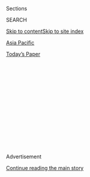 <div id="app">

<div>

<div>

<div>

<div class="NYTAppHideMasthead css-1q2w90k e1suatyy0">

<div class="section css-ui9rw0 e1suatyy2">

<div class="css-eph4ug er09x8g0">

<div class="css-6n7j50">

</div>

<span class="css-1dv1kvn">Sections</span>

<div class="css-10488qs">

<span class="css-1dv1kvn">SEARCH</span>

</div>

[Skip to content](#site-content)[Skip to site index](#site-index)

</div>

<div id="masthead-section-label" class="css-1wr3we4 eaxe0e00">

[Asia
Pacific](https://www.nytimes3xbfgragh.onion/section/world/asia)

</div>

<div class="css-10698na e1huz5gh0">

</div>

</div>

<div id="masthead-bar-one" class="section hasLinks css-15hmgas e1csuq9d3">

<div class="css-uqyvli e1csuq9d0">

</div>

<div class="css-1uqjmks e1csuq9d1">

</div>

<div class="css-9e9ivx">

[](https://myaccount.nytimes3xbfgragh.onion/auth/login?response_type=cookie&client_id=vi)

</div>

<div class="css-1bvtpon e1csuq9d2">

[Today’s
Paper](https://www.nytimes3xbfgragh.onion/section/todayspaper)

</div>

</div>

</div>

</div>

<div data-aria-hidden="false">

<div id="site-content" data-role="main">

<div>

<div class="css-1aor85t" style="opacity:0.000000001;z-index:-1;visibility:hidden">

<div class="css-1hqnpie">

<div class="css-epjblv">

<span class="css-17xtcya">[Asia
Pacific](/section/world/asia)</span><span class="css-x15j1o">|</span><span class="css-fwqvlz">China’s
Legislature Blesses Xi’s Indefinite Rule. It Was 2,958 to
2.</span>

</div>

<div class="css-k008qs">

<div class="css-1iwv8en">

<span class="css-18z7m18"></span>

<div>

</div>

</div>

<span class="css-1n6z4y">https://nyti.ms/2twEISJ</span>

<div class="css-1705lsu">

<div class="css-4xjgmj">

<div class="css-4skfbu" data-role="toolbar" data-aria-label="Social Media Share buttons, Save button, and Comments Panel with current comment count" data-testid="share-tools">

  - 
  - 
  - 
  - 
    
    <div class="css-6n7j50">
    
    </div>

  - 

</div>

</div>

</div>

</div>

</div>

</div>

<div id="NYT_TOP_BANNER_REGION" class="css-13pd83m">

</div>

<div id="top-wrapper" class="css-1sy8kpn">

<div id="top-slug" class="css-l9onyx">

Advertisement

</div>

[Continue reading the main
story](#after-top)

<div class="ad top-wrapper" style="text-align:center;height:100%;display:block;min-height:250px">

<div id="top" class="place-ad" data-position="top" data-size-key="top">

</div>

</div>

<div id="after-top">

</div>

</div>

<div id="sponsor-wrapper" class="css-1hyfx7x">

<div id="sponsor-slug" class="css-19vbshk">

Supported by

</div>

[Continue reading the main
story](#after-sponsor)

<div id="sponsor" class="ad sponsor-wrapper" style="text-align:center;height:100%;display:block">

</div>

<div id="after-sponsor">

</div>

</div>

<div class="css-1vkm6nb ehdk2mb0">

# China’s Legislature Blesses Xi’s Indefinite Rule. It Was 2,958 to 2.

</div>

<div class="css-79elbk" data-testid="photoviewer-wrapper">

<div class="css-z3e15g" data-testid="photoviewer-wrapper-hidden">

</div>

<div class="css-1a48zt4 ehw59r15" data-testid="photoviewer-children">

![<span class="css-16f3y1r e13ogyst0" data-aria-hidden="true">President
Xi Jinping of China casting his vote on Sunday at the annual meeting of
the National People’s Congress in
Beijing.</span><span class="css-cnj6d5 e1z0qqy90" itemprop="copyrightHolder"><span class="css-1ly73wi e1tej78p0">Credit...</span><span><span>Kevin
Frayer/Getty
Images</span></span></span>](https://static01.graylady3jvrrxbe.onion/images/2018/03/12/world/12China-congress-sub/merlin_135332079_443c8495-ab66-44f6-a569-faacebb8928d-articleLarge.jpg?quality=75&auto=webp&disable=upscale)

</div>

</div>

<div class="css-xt80pu e12qa4dv0">

<div class="css-18e8msd">

<div class="css-vp77d3 epjyd6m0">

<div class="css-1baulvz">

By [<span class="css-1baulvz" itemprop="name">Chris
Buckley</span>](https://www.nytimes3xbfgragh.onion/by/chris-buckley) and
[<span class="css-1baulvz last-byline" itemprop="name">Steven Lee
Myers</span>](https://www.nytimes3xbfgragh.onion/by/steven-lee-myers)

</div>

</div>

  - March 11,
    2018

  - 
    
    <div class="css-4xjgmj">
    
    <div class="css-d8bdto" data-role="toolbar" data-aria-label="Social Media Share buttons, Save button, and Comments Panel with current comment count" data-testid="share-tools">
    
      - 
      - 
      - 
      - 
        
        <div class="css-6n7j50">
        
        </div>
    
      - 
    
    </div>
    
    </div>

</div>

<div class="css-tk9fsr">

[阅读简体中文版](https://cn.nytimes3xbfgragh.onion/china/20180311/china-xi-constitution-term-limits/ "Read in Simplified Chinese")[閱讀繁體中文版](https://cn.nytimes3xbfgragh.onion/china/20180311/china-xi-constitution-term-limits/zh-hant/ "Read in Traditional Chinese")

</div>

</div>

<div class="section meteredContent css-1r7ky0e" name="articleBody" itemprop="articleBody">

<div class="css-1fanzo5 StoryBodyCompanionColumn">

<div class="css-53u6y8">

BEIJING — President [Xi
Jinping](https://www.nytimes3xbfgragh.onion/topic/person/xi-jinping) set
China on course to follow his hard-line authoritarian rule far into the
future on Sunday, when the national legislature lifted the presidential
term limit and gave constitutional backing to expanding the reach of the
Communist Party.

Under the red-starred dome of the Great Hall of the People in Beijing,
nearly 3,000 delegates of the National People’s Congress, the
party-controlled legislature, voted almost unanimously to approve an
amendment to the Constitution to abolish the term limit on the
presidency, opening the way for Mr. Xi to rule indefinitely.

The amendment was among a set of 21 constitutional changes approved by
the congress, which included passages added to the Constitution to
salute Mr. Xi and his drive to entrench party supremacy.

Mr. Xi is using his formidable power to dismantle parts of the political
order set in place in the 1980s and 1990s by Deng Xiaoping, who led
China on a path of economic opening and liberalization. This includes
the system of collective leadership and regular, orderly transitions of
power that became the norm after Deng died in 1997.

</div>

</div>

<div class="css-1fanzo5 StoryBodyCompanionColumn">

<div class="css-53u6y8">

Mr. Xi “has shown the world that he can scrap decades of institutional
building with hardly any public dissent from the elite,” [Victor
Shih](https://gps.ucsd.edu/faculty-directory/victor-shih.html), a
professor at the University of California, San Diego, who studies elite
Chinese politics, said by email after the vote.

Ever since the party said two weeks ago that it wanted to [remove
the 35-year-old line in the
Constitution](https://www.nytimes3xbfgragh.onion/2018/02/25/world/asia/china-xi-jinping.html)
limiting the president to two consecutive terms, there was never any
real doubt that the congress would approve the move. But the lopsided
outcome — 2,958 votes in favor, two against, three abstentions and one
invalid vote — underlined how much Mr. Xi dominates politics and feels
emboldened to demand drastic changes.

The delegates applauded briefly when an official declared the vote was
over, and clapped again for 20 seconds when the outcome was announced.

“No disagreements, no different points of view,” Ma Shunnan, a delegate
representing the Chinese navy said in a brief interview shortly before
the vote. “Every delegate is on the same page.”

Next weekend, the congress is expected to continue that show of lock
step support for Mr. Xi by voting him into a second five-year term as
president, along with electing a new lineup of government officials.

</div>

</div>

<div class="css-1fanzo5 StoryBodyCompanionColumn">

<div class="css-53u6y8">

Sunday’s constitutional amendments marked a victory not just for Mr.
Xi’s own ambitions, but also for his quest to entrench the Communist
Party at the heart of politics, society and the economy as China ascends
globally.

Mr. Xi, 64, has in effect created a new legal basis for ruling for
another decade or longer as president, along with holding his other
posts as Communist Party chief and military chairman. Without the
[amendments](http://www.npc.gov.cn/npc/dbdhhy/13_1/2018-03/06/content_2042508.htm),
he would have been forced to step down as president in 2023, weakening
his control.

“Under Xi Jinping, China is making a U-turn,” [Susan
Shirk](https://gps.ucsd.edu/faculty-directory/susan-shirk.html), the
head of the 21st Century China Center at the University of California,
San Diego, wrote in a [recent assessment of Mr.
Xi](https://www.journalofdemocracy.org/sites/default/files/media/29.2%E2%80%94Shirk%E2%80%94AdvanceVersion.pdf).
“Personalistic rule is back.”

The amendments also reflected his goal of expanding party influence
across China’s increasingly complex and wealthy society.

One elevated “[Xi Jinping
Thought](https://www.nytimes3xbfgragh.onion/2018/02/26/world/asia/xi-jinping-thought-explained-a-new-ideology-for-a-new-era.html),”
the catchall term for his ideology, into the
[preamble](http://www.hkhrm.org.hk/english/law/const01.html) of the
Constitution, honoring him alongside leaders like China’s founding
father, Mao Zedong. Another authorized a [new investigative
agency](https://www.nytimes3xbfgragh.onion/2017/11/29/world/asia/china-xi-jinping-anticorruption.html)
to step up the anticorruption drive that Mr. Xi has used to consolidate
his control over the party.

“There’s an argument to be made that these are the most fundamental
political changes to the Chinese Constitution since it was implemented
in 1982,” said [Ryan
Mitchell](https://www.law.cuhk.edu.hk/en/people/info.php?id=237), an
assistant professor of law at the Chinese University of Hong Kong.

As delegates streamed from the hall after the vote, several said they
hoped Mr. Xi would serve for a third or fourth term. One delegate, Tan
Zeyong of the southern Chinese province of Hunan, said Mr. Xi should
serve until he was age 78, which would keep him in power until 2031.

</div>

</div>

<div class="css-1fanzo5 StoryBodyCompanionColumn">

<div class="css-53u6y8">

“This goes a step further to establish Chairman Xi’s leadership and the
Party’s leadership in the country,” said another delegate, Wei Xuefeng
from Sichuan Province in southwestern China.

Supporters say ending the term limit will allow Mr. Xi to avoid becoming
a lame duck in his second term, and give him added authority to pursue
other parts of his agenda: overhauling the military, stamping out graft,
reducing extreme poverty and fixing an economy grown dependent on debt
and heavy industry.

Shen Chunyao, a legislative official with the congress, told reporters
after the vote that it made sense to remove the term limits so that Mr.
Xi can continue to steer China as president as well as party chief and
military commission chairman. There are no term limits on those latter
two posts.

But the decision could prompt a backlash among moderate members of the
party elite, who see a dangerous hubris in Mr. Xi’s actions, some
experts on Chinese politics have said.

“This is going to cause some serious consternation within certain
circles that are not marginal,” said [Patricia
Thornton](https://www.merton.ox.ac.uk/people/professor-patricia-thornton),
a professor at the University of Oxford who studies Chinese politics.
“It’s been clear for some time that Xi doesn’t share power well at
all, but it’s also clear to me that he genuinely fears resistance and
opposition from within the party.”

Some Chinese people worry that the abrupt change augurs a return to the
strife over succession that troubled the eras of Mao and Deng.

“Abolishing the term limit on the leader of state does not make a leader
but a usurper,” Wang Yi, a former law lecturer who now works as a
[church pastor in
Sichuan](https://www.theatlantic.com/international/archive/2017/04/china-unregistered-churches-driving-religious-revolution/521544/),
said via a phone message. “Writing a living person’s name into the
Constitution is not amending the Constitution but destroying it.”

</div>

</div>

<div class="css-1fanzo5 StoryBodyCompanionColumn">

<div class="css-53u6y8">

This was not the direction that many imagined Mr. Xi would take when he
stood at the [congress
in 2013](http://www.nytimes3xbfgragh.onion/2012/11/15/world/asia/communists-conclude-party-congress-in-china.html)
to accept his first term as president, soon after he became Communist
Party general secretary.

In his first months as leader, Mr. Xi [vowed
fidelity](http://usa.chinadaily.com.cn/china/2012-12/05/content_15985894.htm)
to China’s 1982 Constitution, which brought in the two-term limit on the
president, and [paid homage to
Deng](http://www.nytimes3xbfgragh.onion/2012/12/10/world/asia/chinese-leaders-visit-to-shenzhen-hints-at-reform.html),
the patriarch who had vowed to end lifelong rule so an autocrat like Mao
could not re-emerge. Such gestures led some to think that Mr. Xi be
would be a relatively mild leader.

Instead, Mr. Xi has proved to be
a[strongman](https://www.nytimes3xbfgragh.onion/2018/02/26/world/asia/china-xi-jinping-authoritarianism.html)who
now appears intent on at least partially undoing Deng’s political
legacy.

“Term limits, avoidance of a cult of personality, and the end of routine
political purges — all of these were part of China’s reform-era leaders’
efforts to steer the nation out of the chaos and instability of the
Maoist era,” said [Carl
Minzner](https://www.fordham.edu/info/23165/carl_minzner), a professor
of law at Fordham University in New York and author of a [new
book](https://global.oup.com/academic/product/end-of-an-era-9780190672089?cc=us&lang=en&)
on Mr. Xi’s authoritarianism. “As these start to fall like dominoes, the
operative question is: What could go next?”

Removing the term limit follows a series of political victories for Mr.
Xi, including being [crowned “core
leader](https://www.nytimes3xbfgragh.onion/2016/10/28/world/asia/xi-jinping-china.html?_r=0)”
of the party in 2016. But none of these steps ignited as much
astonishment, and disquiet, as Mr. Xi’s decision to end term limits on
the presidency. Even most experts who thought Mr. Xi might take that
step assumed he would build up to it over several more years.

For now, opposition in China to the constitutional changes has mostly
been smothered. Censorship erases much online discussion, and [critics
have been
detained](https://www.nytimes3xbfgragh.onion/2018/03/08/world/asia/china-xi-jinping-term-limits-dissent.html).
Many liberal intellectuals and former officials are privately alarmed,
but most also seem pessimistic about the potential to rein in Mr. Xi
unless a crisis breaks his authority.

Sunday’s vote showed Mr. Xi’s control of the National People’s Congress,
which in theory is separate from the Communist Party. The handful of
dissenting votes this time was lower than the 45 votes of no and
abstentions lodged against less important constitutional amendments in
1999, and the 27 no votes and abstentions in 2004.

</div>

</div>

<div class="css-1fanzo5 StoryBodyCompanionColumn">

<div class="css-53u6y8">

Delegates are coached and cajoled by party organizers in meetings that
take place away from the television cameras, said [Rory
Truex](http://wws.princeton.edu/faculty-research/faculty/rtruex), an
assistant professor at Princeton University who studies the National
People’s Congress.

“The atmosphere was very solemn and dignified,” one delegate, Cai
Peihui, said of the discussions about the amendments before the vote.
“The democratic process is flawless.”

</div>

</div>

</div>

<div>

</div>

<div>

</div>

<div>

</div>

<div>

<div id="bottom-wrapper" class="css-1ede5it">

<div id="bottom-slug" class="css-l9onyx">

Advertisement

</div>

[Continue reading the main
story](#after-bottom)

<div id="bottom" class="ad bottom-wrapper" style="text-align:center;height:100%;display:block;min-height:90px">

</div>

<div id="after-bottom">

</div>

</div>

</div>

</div>

</div>

## Site Index

<div>

</div>

## Site Information Navigation

  - [© <span>2020</span> <span>The New York Times
    Company</span>](https://help.nytimes3xbfgragh.onion/hc/en-us/articles/115014792127-Copyright-notice)

<!-- end list -->

  - [NYTCo](https://www.nytco.com/)
  - [Contact
    Us](https://help.nytimes3xbfgragh.onion/hc/en-us/articles/115015385887-Contact-Us)
  - [Work with us](https://www.nytco.com/careers/)
  - [Advertise](https://nytmediakit.com/)
  - [T Brand Studio](http://www.tbrandstudio.com/)
  - [Your Ad
    Choices](https://www.nytimes3xbfgragh.onion/privacy/cookie-policy#how-do-i-manage-trackers)
  - [Privacy](https://www.nytimes3xbfgragh.onion/privacy)
  - [Terms of
    Service](https://help.nytimes3xbfgragh.onion/hc/en-us/articles/115014893428-Terms-of-service)
  - [Terms of
    Sale](https://help.nytimes3xbfgragh.onion/hc/en-us/articles/115014893968-Terms-of-sale)
  - [Site
    Map](https://spiderbites.nytimes3xbfgragh.onion)
  - [Help](https://help.nytimes3xbfgragh.onion/hc/en-us)
  - [Subscriptions](https://www.nytimes3xbfgragh.onion/subscription?campaignId=37WXW)

</div>

</div>

</div>

</div>
